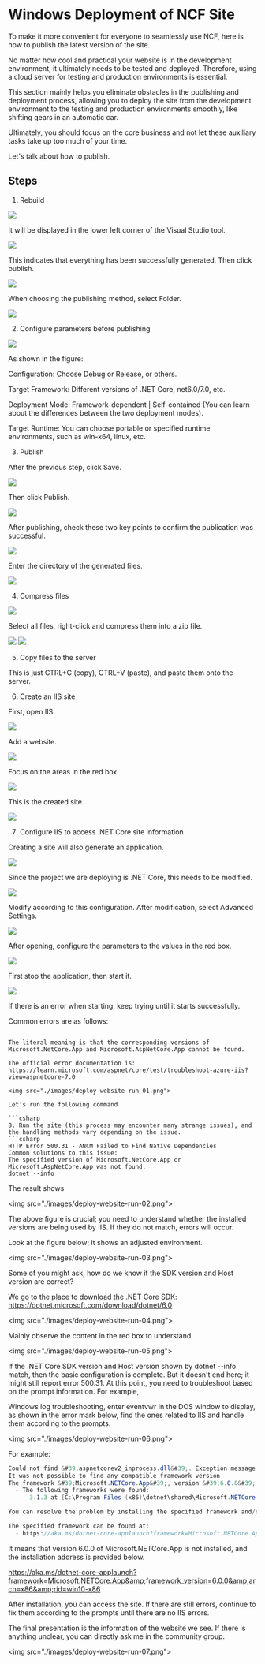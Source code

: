 # Windows Deployment of NCF Site

To make it more convenient for everyone to seamlessly use NCF, here is how to publish the latest version of the site.

No matter how cool and practical your website is in the development environment, it ultimately needs to be tested and deployed. Therefore, using a cloud server for testing and production environments is essential.

This section mainly helps you eliminate obstacles in the publishing and deployment process, allowing you to deploy the site from the development environment to the testing and production environments smoothly, like shifting gears in an automatic car.

Ultimately, you should focus on the core business and not let these auxiliary tasks take up too much of your time.

Let's talk about how to publish.

## Steps

1. Rebuild

<img src="./images/deploy-website-rebuild.png">

It will be displayed in the lower left corner of the Visual Studio tool.

<img src="./images/deploy-website-rebuild-success.png">

This indicates that everything has been successfully generated. Then click publish.

<img src="./images/deploy-website-publish-01.png">

When choosing the publishing method, select Folder.

<img src="./images/deploy-website-publish-02.png">

2. Configure parameters before publishing

<img src="./images/deploy-website-before-parameter-config.png">

As shown in the figure:

Configuration: Choose Debug or Release, or others.

Target Framework: Different versions of .NET Core, net6.0/7.0, etc.

Deployment Mode: Framework-dependent | Self-contained (You can learn about the differences between the two deployment modes).

Target Runtime: You can choose portable or specified runtime environments, such as win-x64, linux, etc.

3. Publish

After the previous step, click Save.

<img src="./images/deploy-website-publish-03.png">

Then click Publish.

<img src="./images/deploy-website-publish-04.png">

After publishing, check these two key points to confirm the publication was successful.

<img src="./images/deploy-website-publish-05.png">

Enter the directory of the generated files.

<img src="./images/deploy-website-publish-06.png">

4. Compress files

<img src="./images/deploy-website-zipfile-01.png">

Select all files, right-click and compress them into a zip file.

<img src="./images/deploy-website-zipfile-02.png">

<img src="./images/deploy-website-zipfile-03.png">

5. Copy files to the server

This is just CTRL+C (copy), CTRL+V (paste), and paste them onto the server.

6. Create an IIS site

First, open IIS.

<img src="./images/deploy-website-create-01.png">

Add a website.

<img src="./images/deploy-website-create-02.png">

Focus on the areas in the red box.

<img src="./images/deploy-website-create-03.png">

This is the created site.

<img src="./images/deploy-website-create-04.png">

7. Configure IIS to access .NET Core site information

Creating a site will also generate an application.

<img src="./images/deploy-website-application-pool-01.png">

Since the project we are deploying is .NET Core, this needs to be modified.

<img src="./images/deploy-website-application-pool-02.png">

Modify according to this configuration. After modification, select Advanced Settings.

<img src="./images/deploy-website-application-pool-03.png">

After opening, configure the parameters to the values in the red box.

<img src="./images/deploy-website-application-pool-04.png">

First stop the application, then start it.

<img src="./images/deploy-website-application-pool-05.png">

If there is an error when starting, keep trying until it starts successfully.

Common errors are as follows:

````

The literal meaning is that the corresponding versions of Microsoft.NetCore.App and Microsoft.AspNetCore.App cannot be found.

The official error documentation is: https://learn.microsoft.com/aspnet/core/test/troubleshoot-azure-iis?view=aspnetcore-7.0

<img src="./images/deploy-website-run-01.png">

Let's run the following command

```csharp
8. Run the site (this process may encounter many strange issues), and the handling methods vary depending on the issue.
```csharp
HTTP Error 500.31 - ANCM Failed to Find Native Dependencies
Common solutions to this issue:
The specified version of Microsoft.NetCore.App or Microsoft.AspNetCore.App was not found.
dotnet --info
````

The result shows

&lt;img src=&quot;./images/deploy-website-run-02.png&quot;&gt;

The above figure is crucial; you need to understand whether the installed versions are being used by IIS. If they do not match, errors will occur.

Look at the figure below; it shows an adjusted environment.

&lt;img src=&quot;./images/deploy-website-run-03.png&quot;&gt;

Some of you might ask, how do we know if the SDK version and Host version are correct?

We go to the place to download the .NET Core SDK: https://dotnet.microsoft.com/download/dotnet/6.0

&lt;img src=&quot;./images/deploy-website-run-04.png&quot;&gt;

Mainly observe the content in the red box to understand.

&lt;img src=&quot;./images/deploy-website-run-05.png&quot;&gt;

If the .NET Core SDK version and Host version shown by dotnet --info match, then the basic configuration is complete. But it doesn't end here; it might still report error 500.31. At this point, you need to troubleshoot based on the prompt information. For example,

Windows log troubleshooting, enter eventvwr in the DOS window to display, as shown in the error mark below, find the ones related to IIS and handle them according to the prompts.

&lt;img src=&quot;./images/deploy-website-run-06.png&quot;&gt;

For example:

```csharp
Could not find &#39;aspnetcorev2_inprocess.dll&#39;. Exception message:
It was not possible to find any compatible framework version
The framework &#39;Microsoft.NETCore.App&#39;, version &#39;6.0.0&#39; was not found.
  - The following frameworks were found:
      3.1.3 at [C:\Program Files (x86)\dotnet\shared\Microsoft.NETCore.App]

You can resolve the problem by installing the specified framework and/or SDK.

The specified framework can be found at:
  - https://aka.ms/dotnet-core-applaunch?framework=Microsoft.NETCore.App&amp;framework_version=6.0.0&amp;arch=x86&amp;rid=win10-x86
```

It means that version 6.0.0 of Microsoft.NETCore.App is not installed, and the installation address is provided below.

https://aka.ms/dotnet-core-applaunch?framework=Microsoft.NETCore.App&amp;framework_version=6.0.0&amp;arch=x86&amp;rid=win10-x86

After installation, you can access the site. If there are still errors, continue to fix them according to the prompts until there are no IIS errors.

The final presentation is the information of the website we see. If there is anything unclear, you can directly ask me in the community group.

&lt;img src=&quot;./images/deploy-website-run-07.png&quot;&gt;
